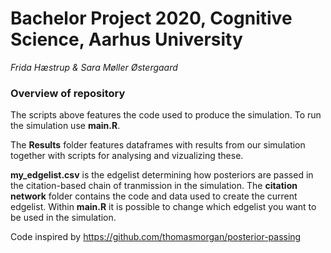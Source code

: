 # Bachelor Project 2020, Cognitive Science, Aarhus University
_Frida Hæstrup & Sara Møller Østergaard_
 

### Overview of repository
The scripts above features the code used to produce the simulation. To run the simulation use **main.R**. 

The **Results** folder features dataframes with results from our simulation together with scripts for analysing and vizualizing these. 

**my_edgelist.csv** is the edgelist determining how posteriors are passed in the citation-based chain of tranmission in the simulation. The **citation network** folder contains the code and data used to create the current edgelist. Within **main.R** it is possible to change which edgelist you want to be used in the simulation. 


Code inspired by https://github.com/thomasmorgan/posterior-passing

